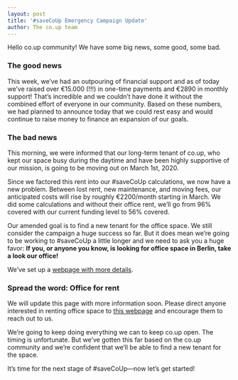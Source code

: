 ```yaml
---
layout: post
title: '#saveCoUp Emergency Campaign Update'
author: The co.up team
---
```


Hello co.up community! We have some big news, some good, some bad.

### The good news

This week, we’ve had an outpouring of financial support and as of today we’ve raised over €15.000 (!!!) in one-time payments and €2890 in monthly support! That’s incredible and we couldn’t have done it without the combined effort of everyone in our community. Based on these numbers, we had planned to announce today that we could rest easy and would continue to raise money to finance an expansion of our goals.

### The bad news

This morning, we were informed that our long-term tenant of co.up, who kept our space busy during the daytime and have been highly supportive of our mission, is going to be moving out on March 1st, 2020.

Since we factored this rent into our #saveCoUp calculations, we now have a new problem. Between lost rent, new maintenance, and moving fees, our anticipated costs will rise by roughly €2200/month starting in March. We did some calculations and without their office rent, we’ll go from 96% covered with our current funding level to 56% covered.

Our amended goal is to find a new tenant for the office space. We still consider the campaign a huge success so far. But it does mean we’re going to be working to #saveCoUp a little longer and we need to ask you a huge favor: **If you, or anyone you know, is looking for office space in Berlin, take a look our office!**

We’ve set up a [webpage with more details](/rent-office/).

### Spread the word: Office for rent

We will update this page with more information soon. Please direct anyone interested in renting office space to [this webpage](/rent-office/) and encourage them to reach out to us.

We’re going to keep doing everything we can to keep co.up open. The timing is unfortunate. But we’ve gotten this far based on the co.up community and we’re confident that we’ll be able to find a new tenant for the space.

It’s time for the next stage of #saveCoUp—now let’s get started!
